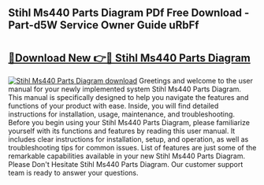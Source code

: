 ## Stihl Ms440 Parts Diagram PDf Free Download - Part-d5W Service Owner Guide uRbFf

# <h2><a href="http://dfjh8pc.blite.top/?on=Stihl+Ms440+Parts+Diagram">🔗Download New 👉🔴 Stihl Ms440 Parts Diagram</a></h2>

[![Stihl Ms440 Parts Diagram download](https://i.imgur.com/lujVjoI.png)](http://dfjh8pc.blite.top/?on=Stihl+Ms440+Parts+Diagram)
Greetings and welcome to the user manual for your newly implemented system Stihl Ms440 Parts Diagram. This manual is specifically designed to help you navigate the features and functions of your product with ease. Inside, you will find detailed instructions for installation, usage, maintenance, and troubleshooting. Before you begin using your Stihl Ms440 Parts Diagram, please familiarize yourself with its functions and features by reading this user manual. It includes clear instructions for installation, setup, and operation, as well as troubleshooting tips for common issues. List of features are just some of the remarkable capabilities available in your new Stihl Ms440 Parts Diagram. Please Don't Hesitate Stihl Ms440 Parts Diagram. Our customer support team is ready to answer your questions.
